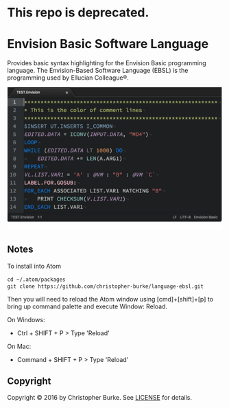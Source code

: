 # This repo is deprecated. #


# Envision Basic Software Language

Provides basic syntax highlighting for the Envision Basic programming language. The Envision-Based Software Language (EBSL) is the programming used by Ellucian Colleague®.

![Sample Envision Basic](/sample.png)

## Notes

To install into Atom

    cd ~/.atom/packages
    git clone https://github.com/christopher-burke/language-ebsl.git

Then you will need to reload the Atom window using [cmd]+[shift]+[p] to bring up command palette and execute Window: Reload.

On Windows:

* Ctrl + SHIFT + P > Type 'Reload'

On Mac:

* Command + SHIFT + P > Type 'Reload'

## Copyright

Copyright &copy; 2016 by Christopher Burke. See [LICENSE](/LICENSE.md) for details.
